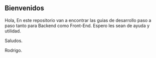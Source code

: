 ## Bienvenidos
Hola, En este repositorio van a encontrar las guias de desarrollo paso a paso tanto para Backend como Front-End.
Espero les sean de ayuda y utilidad.

Saludos.

Rodrigo.
